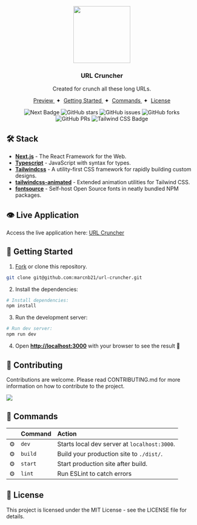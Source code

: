 <div align="center" style="margin-top: 30px;">
<img src="public/url-cruncher-github-logo.avif" height="150px" width="auto" /> 
<h3>
 URL Cruncher
</h3>
<p>Created for crunch all these long URLs.</p>
</div>

<div align="center">
    <a href="#" target="_blank">
        Preview
    </a>
    <span>&nbsp;✦&nbsp;</span>
    <a href="#-getting-started">
        Getting Started
    </a>
    <span>&nbsp;✦&nbsp;</span>
    <a href="#-commands">
        Commands
    </a>
    <span>&nbsp;✦&nbsp;</span>
    <a href="#-license">
        License
    </a>
    
</div>

<p></p>

<div align="center">

![Next Badge](https://img.shields.io/badge/Next.js-000000?logo=nextdotjs&logoColor=fff&style=flat)
![GitHub stars](https://img.shields.io/github/stars/marcnb21/url-cruncher)
![GitHub issues](https://img.shields.io/github/issues/marcnb21/url-cruncher)
![GitHub forks](https://img.shields.io/github/forks/marcnb21/url-cruncher)
![GitHub PRs](https://img.shields.io/github/issues-pr/marcnb21/url-cruncher)
![Tailwind CSS Badge](https://img.shields.io/badge/Tailwind%20CSS-06B6D4?logo=tailwindcss&logoColor=fff&style=flat)

</div>

## 🛠️ Stack

- [**Next.js**](https://nextjs.org/) - The React Framework for the Web.
- [**Typescript**](https://www.typescriptlang.org/) - JavaScript with syntax for types.
- [**Tailwindcss**](https://tailwindcss.com/) - A utility-first CSS framework for rapidly building custom designs.
- [**tailwindcss-animated**](https://github.com/new-data-services/tailwindcss-animated) - Extended animation utilities for Tailwind CSS.
- [**fontsource**](https://fontsource.org/) - Self-host Open Source fonts in neatly bundled NPM packages.

## 👁️ Live Application
Access the live application here: [URL Cruncher](https://url-cruncher.vercel.app)

## 🚀 Getting Started

1. [Fork](https://github.com/marcnb21/url-cruncher/fork) or clone this repository.

```bash
git clone git@github.com:marcnb21/url-cruncher.git
```

2. Install the dependencies:

```bash
# Install dependencies:
npm install
```

3. Run the development server:

```bash
# Run dev server:
npm run dev
```

4. Open [**http://localhost:3000**](http://localhost:3000/) with your browser to see the result 🚀


## 🤝 Contributing
Contributions are welcome. Please read CONTRIBUTING.md for more information on how to contribute to the project.

<a href="https://github.com/marcnb21/url-cruncher/graphs/contributors">
  <img src="https://contrib.rocks/image?repo=marcnb21/url-cruncher" />
</a>

## 🧞 Commands

|     | Command | Action                                       |
| :-- |:--------|:---------------------------------------------|
| ⚙️  | `dev`   | Starts local dev server at `localhost:3000`. |
| ⚙️  | `build` | Build your production site to `./dist/`.     |
| ⚙️  | `start` | Start production site after build.          |
| ⚙️  | `lint`  | Run ESLint to catch errors                   |

## 🔑 License

This project is licensed under the MIT License - see the LICENSE file for details.
